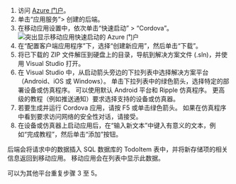 1. 访问 [Azure 门户]。
2. 单击“应用服务”> 创建的后端。
3. 在移动应用设置中，依次单击“快速启动” > “Cordova”。
![突出显示移动应用快速启动的 Azure 门户][quickstart]
4. 在“配置客户端应用程序”下，选择“创建新应用”，然后单击“下载”。
2. 将已下载的 ZIP 文件解压到硬盘上的目录，导航到解决方案文件 (.sln)，并使用 Visual Studio 打开。
3. 在 Visual Studio 中，从启动箭头旁边的下拉列表中选择解决方案平台（Android、iOS 或 Windows）。 单击下拉列表中的绿色箭头，选择特定的部署设备或仿真程序。 可以使用默认 Android 平台和 Ripple 仿真程序。 更高级的教程（例如推送通知）要求选择支持的设备或仿真器。
4. 若要生成并运行 Cordova 应用，请按 F5 或单击绿色箭头。 如果在仿真程序中看到要求访问网络的安全性对话，请接受。
5. 在设备或仿真器上启动应用后，在“输入新文本”中键入有意义的文本，例如“完成教程”，然后单击“添加”按钮。

后端会将请求中的数据插入 SQL 数据库的 TodoItem 表中，并将新存储项的相关信息返回到移动应用。 移动应用会在列表中显示此数据。

可以为其他平台重复步骤 3 至 5。

<!-- Images. -->
[quickstart]: ./media/app-service-mobile-configure-new-backend/quickstart.png

<!-- URLs -->
[Azure 门户]: https://portal.azure.com/